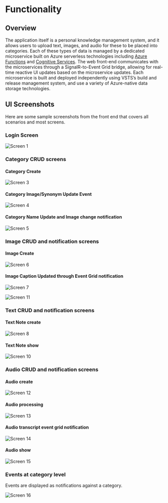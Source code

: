 # Functionality

## Overview

The application itself is a personal knowledge management system, and it allows users to upload text, images, and audio for these to be placed into categories. Each of these types of data is managed by a dedicated microservice built on Azure serverless technologies including [Azure Functions](https://docs.microsoft.com/en-us/azure/azure-functions/functions-overview) and [Cognitive Services](https://docs.microsoft.com/en-us/azure/cognitive-services/welcome). The web front-end communicates with the microservices through a SignalR-to-Event Grid bridge, allowing for real-time reactive UI updates based on the microservice updates. Each microservice is built and deployed independently using VSTS’s build and release management system, and use a variety of Azure-native data storage technologies.

## UI Screenshots

Here are some sample screenshots from the front end that covers all scenarios and most screens.



### Login Screen

![Screen 1](/_docs/_images/screen1.png)



### Category CRUD screens

#### Category Create

![Screen 3](/_docs/_images/screen3.png)

#### Category Image/Synonym Update Event

![Screen 4](/_docs/_images/screen4.png)

#### Category Name Update and Image change notification

![Screen 5](/_docs/_images/screen5.png)



### Image CRUD and notification screens

#### Image Create

![Screen 6](/_docs/_images/screen6.png)

#### Image Caption Updated through Event Grid notification 

![Screen 7](/_docs/_images/screen7.png)

![Screen 11](/_docs/_images/screen11.png)


### Text CRUD and notification screens

#### Text Note create

![Screen 8](/_docs/_images/screen8.png)

#### Text Note show

![Screen 10](/_docs/_images/screen10.png)



### Audio CRUD and notification screens

#### Audio create

![Screen 12](/_docs/_images/screen12.png)

#### Audio processing

![Screen 13](/_docs/_images/screen13.png)

#### Audio transcript event grid notification

![Screen 14](/_docs/_images/screen14.png)

#### Audio show 

![Screen 15](/_docs/_images/screen15.png)



### Events at category level

Events are displayed as notifications against a category.

![Screen 16](/_docs/_images/screen16.png)

